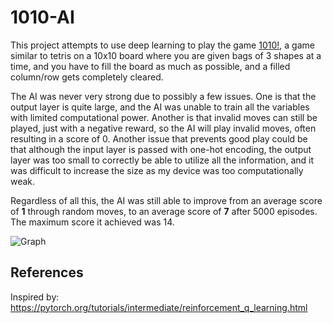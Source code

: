 # 1010-AI

This project attempts to use deep learning to play the game [1010!](https://play.google.com/store/apps/details?id=com.gramgames.tenten&hl=en_US&gl=US), a game similar to tetris on a 10x10 board where you are given bags of 3 shapes at a time, and you have to fill the board as much as possible, and a filled column/row gets completely cleared.

The AI was never very strong due to possibly a few issues. One is that the output layer is quite large, and the AI was unable to train all the variables with limited computational power. Another is that invalid moves can still be played, just with a negative reward, so the AI will play invalid moves, often resulting in a score of 0. Another issue that prevents good play could be that although the input layer is passed with one-hot encoding, the output layer was too small to correctly be able to utilize all the information, and it was difficult to increase the size as my device was too computationally weak. 

Regardless of all this, the AI was still able to improve from an average score of **1** through random moves, to an average score of **7** after 5000 episodes. The maximum score it achieved was 14.

![Graph](https://cdn.discordapp.com/attachments/730956498540167269/887083838726094858/unknown.png)

## References

Inspired by: https://pytorch.org/tutorials/intermediate/reinforcement_q_learning.html
